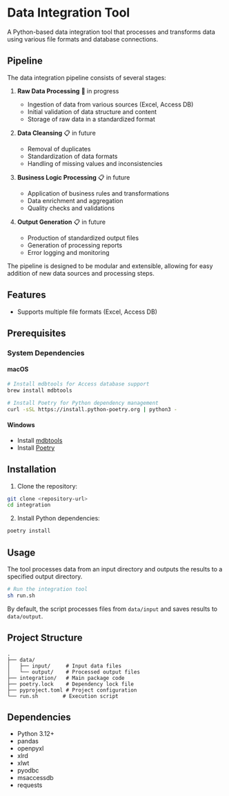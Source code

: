 # Data Integration Tool

A Python-based data integration tool that processes and transforms data using various file formats and database connections.

## Pipeline

The data integration pipeline consists of several stages:

1. **Raw Data Processing** 🔄 in progress

   - Ingestion of data from various sources (Excel, Access DB)
   - Initial validation of data structure and content
   - Storage of raw data in a standardized format

2. **Data Cleansing** 📋 in future

   - Removal of duplicates
   - Standardization of data formats
   - Handling of missing values and inconsistencies

3. **Business Logic Processing** 📋 in future

   - Application of business rules and transformations
   - Data enrichment and aggregation
   - Quality checks and validations

4. **Output Generation** 📋 in future
   - Production of standardized output files
   - Generation of processing reports
   - Error logging and monitoring

The pipeline is designed to be modular and extensible, allowing for easy addition of new data sources and processing steps.

## Features

- Supports multiple file formats (Excel, Access DB)

## Prerequisites

### System Dependencies

#### macOS

```bash
# Install mdbtools for Access database support
brew install mdbtools

# Install Poetry for Python dependency management
curl -sSL https://install.python-poetry.org | python3 -
```

#### Windows

- Install [mdbtools](https://github.com/mdbtools/mdbtools/releases)
- Install [Poetry](https://python-poetry.org/docs/#installation)

## Installation

1. Clone the repository:

```bash
git clone <repository-url>
cd integration
```

2. Install Python dependencies:

```bash
poetry install
```

## Usage

The tool processes data from an input directory and outputs the results to a specified output directory.

```bash
# Run the integration tool
sh run.sh
```

By default, the script processes files from `data/input` and saves results to `data/output`.

## Project Structure

```
.
├── data/
│   ├── input/     # Input data files
│   └── output/    # Processed output files
├── integration/   # Main package code
├── poetry.lock    # Dependency lock file
├── pyproject.toml # Project configuration
└── run.sh        # Execution script
```

## Dependencies

- Python 3.12+
- pandas
- openpyxl
- xlrd
- xlwt
- pyodbc
- msaccessdb
- requests

